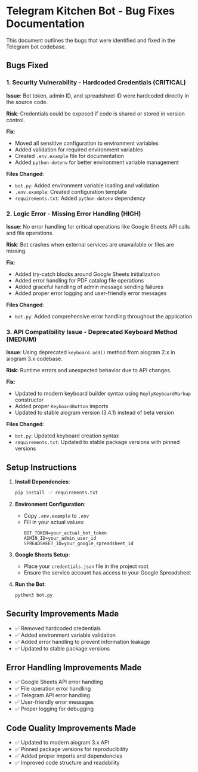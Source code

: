 # Telegram Kitchen Bot - Bug Fixes Documentation

This document outlines the bugs that were identified and fixed in the Telegram bot codebase.

## Bugs Fixed

### 1. Security Vulnerability - Hardcoded Credentials (CRITICAL)

**Issue**: Bot token, admin ID, and spreadsheet ID were hardcoded directly in the source code.

**Risk**: Credentials could be exposed if code is shared or stored in version control.

**Fix**: 
- Moved all sensitive configuration to environment variables
- Added validation for required environment variables
- Created `.env.example` file for documentation
- Added `python-dotenv` for better environment variable management

**Files Changed**:
- `bot.py`: Added environment variable loading and validation
- `.env.example`: Created configuration template
- `requirements.txt`: Added `python-dotenv` dependency

### 2. Logic Error - Missing Error Handling (HIGH)

**Issue**: No error handling for critical operations like Google Sheets API calls and file operations.

**Risk**: Bot crashes when external services are unavailable or files are missing.

**Fix**:
- Added try-catch blocks around Google Sheets initialization
- Added error handling for PDF catalog file operations
- Added graceful handling of admin message sending failures
- Added proper error logging and user-friendly error messages

**Files Changed**:
- `bot.py`: Added comprehensive error handling throughout the application

### 3. API Compatibility Issue - Deprecated Keyboard Method (MEDIUM)

**Issue**: Using deprecated `keyboard.add()` method from aiogram 2.x in aiogram 3.x codebase.

**Risk**: Runtime errors and unexpected behavior due to API changes.

**Fix**:
- Updated to modern keyboard builder syntax using `ReplyKeyboardMarkup` constructor
- Added proper `KeyboardButton` imports
- Updated to stable aiogram version (3.4.1) instead of beta version

**Files Changed**:
- `bot.py`: Updated keyboard creation syntax
- `requirements.txt`: Updated to stable package versions with pinned versions

## Setup Instructions

1. **Install Dependencies**:
   ```bash
   pip install -r requirements.txt
   ```

2. **Environment Configuration**:
   - Copy `.env.example` to `.env`
   - Fill in your actual values:
     ```
     BOT_TOKEN=your_actual_bot_token
     ADMIN_ID=your_admin_user_id
     SPREADSHEET_ID=your_google_spreadsheet_id
     ```

3. **Google Sheets Setup**:
   - Place your `credentials.json` file in the project root
   - Ensure the service account has access to your Google Spreadsheet

4. **Run the Bot**:
   ```bash
   python3 bot.py
   ```

## Security Improvements Made

- ✅ Removed hardcoded credentials
- ✅ Added environment variable validation
- ✅ Added error handling to prevent information leakage
- ✅ Updated to stable package versions

## Error Handling Improvements Made

- ✅ Google Sheets API error handling
- ✅ File operation error handling  
- ✅ Telegram API error handling
- ✅ User-friendly error messages
- ✅ Proper logging for debugging

## Code Quality Improvements Made

- ✅ Updated to modern aiogram 3.x API
- ✅ Pinned package versions for reproducibility
- ✅ Added proper imports and dependencies
- ✅ Improved code structure and readability